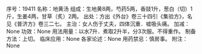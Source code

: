 序号：19411
名称：地黄汤
组成：生地黄8两，芍药5两，香豉1升，葱白（切）1斤，生姜4两，甘草（炙）2两。
出处：方出《外台》卷三十四引《集验方》，名见《普济方》卷三二七。
主治：女人伤于丈夫，四体沉重．嘘吸头痛。
加减：None
功效：None
用法用量：以水7升．煮取2升半，分3次服。不得重作。
制备方法：上切。
临床应用：None
各家论述：None
用药禁忌：慎房事。
附注：None
